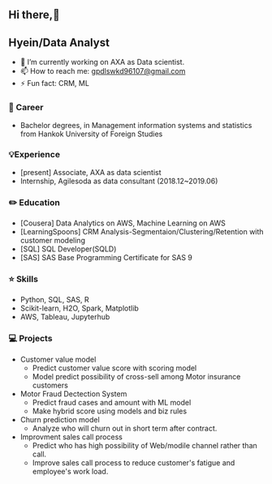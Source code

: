 ## Hi there,👋
## Hyein/Data Analyst

<!--
**LOOKatKimhyein/LOOKatKimhyein** is a ✨ _special_ ✨ repository because its `README.md` (this file) appears on your GitHub profile.

Here are some ideas to get you started:

- 🔭 I’m currently working on 
- 🌱 I’m currently learning 
- 👯 I’m looking to collaborate on ...
- 🤔 I’m looking for help with ...
- 💬 Ask me about ...
- 📫 How to reach me: ...
- 😄 Pronouns: ...
- ⚡ Fun fact: ...
# Project Title

One Paragraph of project description goes here


## Built With

* [Dropwizard](http://www.dropwizard.io/1.0.2/docs/) - The web framework used
* [Maven](https://maven.apache.org/) - Dependency Management
* [ROME](https://rometools.github.io/rome/) - Used to generate RSS Feeds

## Contributing

Please read [CONTRIBUTING.md](https://gist.github.com/PurpleBooth/b24679402957c63ec426) for details on our code of conduct, and the process for submitting pull requests to us.

## Versioning

We use [SemVer](http://semver.org/) for versioning. For the versions available, see the [tags on this repository](https://github.com/your/project/tags). 


```
Give examples
```
-->
- 🔭 I’m currently working on AXA as Data scientist.
- 📫 How to reach me: gpdlswkd96107@gmail.com
- ⚡ Fun fact: CRM, ML


### :blue_book:  Career

- Bachelor degrees, in Management information systems and statistics from Hankok University of Foreign Studies

### :bulb:Experience
- [present] Associate, AXA as data scientist
- Internship, Agilesoda as data consultant
(2018.12~2019.06)


### :pencil2: Education

- [Cousera] Data Analytics on AWS, Machine Learning on AWS
- [LearningSpoons] CRM Analysis-Segmentaion/Clustering/Retention with customer modeling
- [SQL] SQL Developer(SQLD)
- [SAS] SAS Base Programming Certificate for SAS 9


###  :star: Skills
- Python, SQL, SAS, R
- Scikit-learn, H2O, Spark, Matplotlib
- AWS, Tableau, Jupyterhub

### :computer: Projects
- Customer value model
  * Predict customer value score with scoring model
  * Model predict possibility of cross-sell among Motor insurance customers
- Motor Fraud Dectection System
  * Predict fraud cases and amount with ML model
  * Make hybrid score using models and biz rules
- Churn prediction model
  * Analyze who will churn out in short term after contract.
- Improvment sales call process
  * Predict who has high possibility of Web/modile channel rather than call.
  * Improve sales call process to reduce customer's fatigue and employee's work load.
  
 

